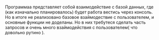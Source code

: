Программаа представляет собой взаимодействие с базой данных, где (как изначально планировалось) будет работа вестись через консоль. Но в итоге не реализовано базовое взаймодествие с пользователем, и основные функции не доделаны. Но в них требутеся сделать часть запросов и очень много взаймодействия с пользователем( что довольно рутино ). 
